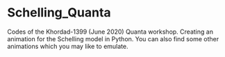 # Schelling_Quanta
Codes of the Khordad-1399 (June 2020) Quanta workshop.
Creating an animation for the Schelling model in Python.
You can also find some other animations which you may like to emulate.
